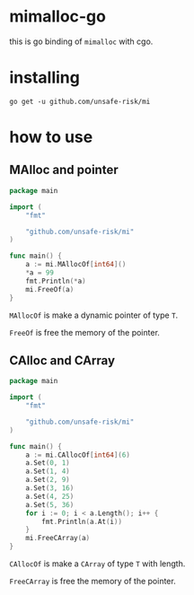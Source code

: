 # mimalloc-go

this is go binding of `mimalloc` with cgo.

# installing

`go get -u github.com/unsafe-risk/mi`

# how to use

## MAlloc and pointer

```go
package main

import (
	"fmt"

	"github.com/unsafe-risk/mi"
)

func main() {
	a := mi.MAllocOf[int64]()
	*a = 99
	fmt.Println(*a)
	mi.FreeOf(a)
}
```

`MAllocOf` is make a dynamic pointer of type `T`.

`FreeOf` is free the memory of the pointer.

## CAlloc and CArray

```go
package main

import (
	"fmt"

	"github.com/unsafe-risk/mi"
)

func main() {
	a := mi.CAllocOf[int64](6)
	a.Set(0, 1)
	a.Set(1, 4)
	a.Set(2, 9)
	a.Set(3, 16)
	a.Set(4, 25)
	a.Set(5, 36)
	for i := 0; i < a.Length(); i++ {
		fmt.Println(a.At(i))
	}
	mi.FreeCArray(a)
}
```

`CAllocOf` is make a `CArray` of type `T` with length.

`FreeCArray` is free the memory of the pointer.
